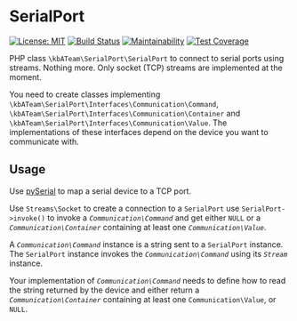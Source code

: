 # SerialPort

[![License: MIT][license-mit]](LICENSE)
[![Build Status][build-status]][travis-ci]
[![Maintainability][maintainability-badge]][maintainability]
[![Test Coverage][coverage-badge]][coverage]

PHP class `\kbATeam\SerialPort\SerialPort` to connect to serial ports using streams. Nothing more. Only socket (TCP) streams are implemented at the moment.

You need to create classes implementing `\kbATeam\SerialPort\Interfaces\Communication\Command`, `\kbATeam\SerialPort\Interfaces\Communication\Container` and `\kbATeam\SerialPort\Interfaces\Communication\Value`. The implementations of these interfaces depend on the device you want to communicate with.

## Usage

Use [pySerial] to map a serial device to a TCP port.

Use `Streams\Socket` to create a connection to a `SerialPort` use `SerialPort->invoke()` to invoke a _`Communication\Command`_ and get either `NULL` or a _`Communication\Container`_ containing at least one _`Communication\Value`_.

A _`Communication\Command`_ instance is a string sent to a `SerialPort` instance. The `SerialPort` instance invokes the _`Communication\Command`_ using its _`Stream`_ instance.

Your implementation of _`Communication\Command`_ needs to define how to read the string returned by the device and either return a _`Communication\Container`_ containing at least one `Communication\Value`, or `NULL`.



[pySerial]: https://pyserial.readthedocs.io/en/latest/examples.html
[license-mit]: https://img.shields.io/badge/license-MIT-blue.svg
[build-status]: https://travis-ci.org/the-kbA-team/SerialPort.svg?branch=master
[travis-ci]: https://travis-ci.org/the-kbA-team/SerialPort
[maintainability-badge]: https://api.codeclimate.com/v1/badges/b3bbe0f1d518dbeacc07/maintainability
[maintainability]: https://codeclimate.com/github/the-kbA-team/SerialPort/maintainability
[coverage-badge]: https://api.codeclimate.com/v1/badges/b3bbe0f1d518dbeacc07/test_coverage
[coverage]: https://codeclimate.com/github/the-kbA-team/SerialPort/test_coverage
